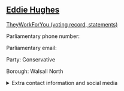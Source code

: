 ## <a href="https://members.parliament.uk/member/4635/contact">Eddie Hughes</a>

<a href="https://www.theyworkforyou.com/mp/25699/eddie_hughes/walsall_north">TheyWorkForYou (voting record, statements)</a> 

Parliamentary phone number:  

Parliamentary email:  

Party: Conservative 

Borough: Walsall North 

<details><summary>Extra contact information and social media</summary> 
<li>Website:</li>
<li>Twitter: https://twitter.com/EddieHughes4WN</li>
<li>Constituency office phone number: 01922477877</li>
<li>Constituency office email: eddie.Hughes@parliament.uk</li>
<li>Facebook:</li>
<li>Instagram:</li>
<li>Youtube:</li>
<li>Linkedin:</li>
<li>Government department phone number:</li>
<li>Government department email:</li>
<li>Threads:</li>
<li>Party office phone number:</li>
<li>Party office email:</li>
<li>Tiktok:</li>
</details>